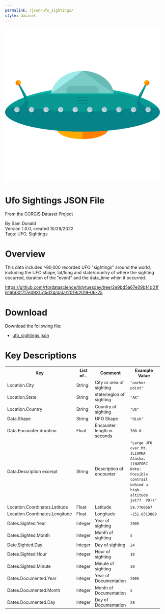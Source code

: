 ```yaml
---
permalink: /json/ufo_sightings/
style: dataset
---
```


<img class="img-thumbnail float-right"
     src="/images/datasets/ufo-sightings-icon.png"
     alt="ufo sightings icon"
     role="presentation">

# Ufo Sightings JSON File

<p class='lead'>From the CORGIS Dataset Project</p>

<span class='text-muted'>By Sam Donald</span><br>
<span class='text-muted'>Version 1.0.0, created 10/28/2022</span><br>
<span class='text-muted'>Tags: UFO, Sightings</span>

# Overview

This data includes >80,000 recorded UFO "sightings" around the world, including the UFO shape, lat/long and state/country of where the sighting occurred, duration of the "event" and the data_time when it occurred.


<https://github.com/rfordatascience/tidytuesday/tree/2e9bd5a67e09b14d01f616b00f7f7e0931515d24/data/2019/2019-06-25>




# Download

Download the following file:

* <a href='../../datasets/json/ufo_sightings/ufo_sightings.json' download>ufo_sightings.json <span class="fas fa-download"></span></a>

# Key Descriptions
    
<table class='table table-condensed table-striped table-bordered table-hover'>
<tr>
    <th class=''>Key</th>
    <th class=''>List of...</th>
    <th class=''>Comment</th>
    <th class=''>Example Value</th>
</tr>

<tr>
    <td>Location.City</td>
    <td>String</td> 
    <td>City or area of sighting</td>
    <td><code>"anchor point"</code></td>
</tr>

<tr>
    <td>Location.State</td>
    <td>String</td> 
    <td>state/region of sighting</td>
    <td><code>"AK"</code></td>
</tr>

<tr>
    <td>Location.Country</td>
    <td>String</td> 
    <td>Country of sighting</td>
    <td><code>"US"</code></td>
</tr>

<tr>
    <td>Data.Shape</td>
    <td>String</td> 
    <td>UFO Shape</td>
    <td><code>"disk"</code></td>
</tr>

<tr>
    <td>Data.Encounter duration</td>
    <td>Float</td> 
    <td>Encounter length in seconds</td>
    <td><code>300.0</code></td>
</tr>

<tr>
    <td>Data.Description excerpt</td>
    <td>String</td> 
    <td>Description of encounter</td>
    <td><code>"Large UFO over Mt. ILIAMNA Alaska.  ((NUFORC Note:  Possible contrail behind a high-altitude jet??  PD))"</code></td>
</tr>

<tr>
    <td>Location.Coordinates.Latitude </td>
    <td>Float</td> 
    <td>Latitude</td>
    <td><code>59.7766667</code></td>
</tr>

<tr>
    <td>Location.Coordinates.Longitude </td>
    <td>Float</td> 
    <td>Longitude</td>
    <td><code>-151.8313889</code></td>
</tr>

<tr>
    <td>Dates.Sighted.Year</td>
    <td>Integer</td> 
    <td>Year of sighting</td>
    <td><code>2005</code></td>
</tr>

<tr>
    <td>Dates.Sighted.Month</td>
    <td>Integer</td> 
    <td>Month of sighting</td>
    <td><code>5</code></td>
</tr>

<tr>
    <td>Date.Sighted.Day</td>
    <td>Integer</td> 
    <td>Day of sighting</td>
    <td><code>24</code></td>
</tr>

<tr>
    <td>Dates.Sighted.Hour</td>
    <td>Integer</td> 
    <td>Hour of sighting</td>
    <td><code>18</code></td>
</tr>

<tr>
    <td>Dates.Sighted.Minute</td>
    <td>Integer</td> 
    <td>Minute of sighting</td>
    <td><code>30</code></td>
</tr>

<tr>
    <td>Dates.Documented.Year</td>
    <td>Integer</td> 
    <td>Year of Documentation</td>
    <td><code>2005</code></td>
</tr>

<tr>
    <td>Dates.Documented.Month</td>
    <td>Integer</td> 
    <td>Month of Documentation</td>
    <td><code>5</code></td>
</tr>

<tr>
    <td>Dates.Documented.Day</td>
    <td>Integer</td> 
    <td>Day of Documentation</td>
    <td><code>28</code></td>
</tr>

</table>